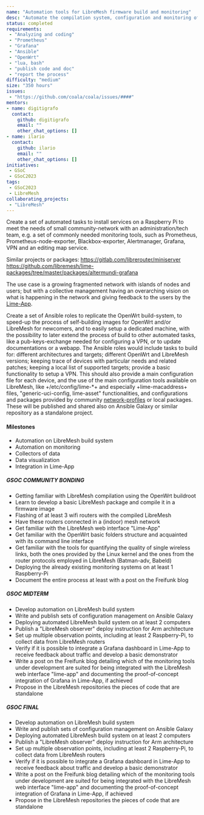 ```yaml
---
name: "Automation tools for LibreMesh firmware build and monitoring"
desc: "Automate the compilation system, configuration and monitoring of LibreMesh using Ansible. Integrate with its web interface Lime-App"
status: completed
requirements:
 - "Analyzing and coding"
 - "Prometheus"
 - "Grafana"
 - "Ansible"
 - "OpenWrt"
 - "lua, bash"
 - "publish code and doc"
 - "report the process"
difficulty: "medium"
size: "350 hours"
issues:
 - "https://github.com/coala/coala/issues/####"
mentors:
- name: digitigrafo
  contact:
    github: digitigrafo
    email: ""
    other_chat_options: []
- name: ilario
  contact:
    github: ilario
    email: ""
    other_chat_options: []
initiatives:
 - GSoC
 - GSoC2023
tags:
 - GSoC2023
 - LibreMesh
collaborating_projects:
 - "LibreMesh"
---
```


Create a set of automated tasks to install services on a Raspberry Pi to meet the needs of small community-network with an administration/tech team, e.g. a set of commonly needed monitoring tools, such as Prometheus, Prometheus-node-exporter, Blackbox-exporter, Alertmanager, Grafana, VPN and an editing map service.

Similar projects or packages:
https://gitlab.com/librerouter/miniserver
https://github.com/libremesh/lime-packages/tree/master/packages/altermundi-grafana

The use case is a growing fragmented network with islands of nodes and users; but with a collective management having an overarching vision on what is happening in the network and giving feedback to the users by the [Lime-App](https://github.com/libremesh/lime-app).

Create a set of Ansible roles to replicate the OpenWrt build-system, to speed-up the process of self-building images for OpenWrt and/or LibreMesh for newcomers, and to easily setup a dedicated machine, with the possibility to later extend the process of build to other automated tasks, like a pub-keys-exchange needed for configuring a VPN, or to update documentations or a webapp.
The Ansible roles would include tasks to build for: different architectures and targets; different OpenWrt and LibreMesh versions; keeping trace of devices with particular needs and related patches; keeping a local list of supported targets; provide a basic functionality to setup a VPN. This should also provide a main configuration file for each device, and the use of the main configuration tools available on LibreMesh, like +/etc/config/lime-*+ and especially +lime-macaddress+ files, "generic-uci-config, lime-asset" functionalities, and configurations and packages provided by community [network-profiles](https://github.com/libremesh/network-profiles) or local packages.
These will be published and shared also on Ansible Galaxy or similar repository as a standalone project.

#### Milestones

* Automation on LibreMesh build system
* Automation on monitoring
* Collectors of data
* Data visualization
* Integration in Lime-App

##### GSOC COMMUNITY BONDING

* Getting familiar with LibreMesh compilation using the OpenWrt buildroot
* Learn to develop a basic LibreMesh package and compile it in a firmware image
* Flashing of at least 3 wifi routers with the compiled LibreMesh
* Have these routers connected in a (indoor) mesh network
* Get familiar with the LibreMesh web interface "Lime-App"
* Get familiar with the OpenWrt basic folders structure and acquainted with its command line interface
* Get familiar with the tools for quantifying the quality of single wireless links, both the ones provided by the Linux kernel and the ones from the router protocols employed in LibreMesh (Batman-adv, Babeld)
* Deploying the already existing monitoring systems on at least 1 Raspberry-Pi
* Document the entire process at least with a post on the Freifunk blog

##### GSOC MIDTERM

* Develop automation on LibreMesh build system
* Write and publish sets of configuration management on Ansible Galaxy
* Deploying automated LibreMesh build system on at least 2 computers
* Publish a "LibreMesh observer" deploy instruction for Arm architecture
* Set up multiple observation points, including at least 2 Raspberry-Pi, to collect data from LibreMesh routers
* Verify if it is possible to integrate a Grafana dashboard in Lime-App to receive feedback about traffic and develop a basic demonstrator
* Write a post on the Freifunk blog detailing which of the monitoring tools under development are suited for being integrated with the LibreMesh web interface "lime-app" and documenting the proof-of-concept integration of Grafana in Lime-App, if achieved
* Propose in the LibreMesh repositories the pieces of code that are standalone

##### GSOC FINAL

* Develop automation on LibreMesh build system
* Write and publish sets of configuration management on Ansible Galaxy
* Deploying automated LibreMesh build system on at least 2 computers
* Publish a "LibreMesh observer" deploy instruction for Arm architecture
* Set up multiple observation points, including at least 2 Raspberry-Pi, to collect data from LibreMesh routers
* Verify if it is possible to integrate a Grafana dashboard in Lime-App to receive feedback about traffic and develop a basic demonstrator
* Write a post on the Freifunk blog detailing which of the monitoring tools under development are suited for being integrated with the LibreMesh web interface "lime-app" and documenting the proof-of-concept integration of Grafana in Lime-App, if achieved
* Propose in the LibreMesh repositories the pieces of code that are standalone


